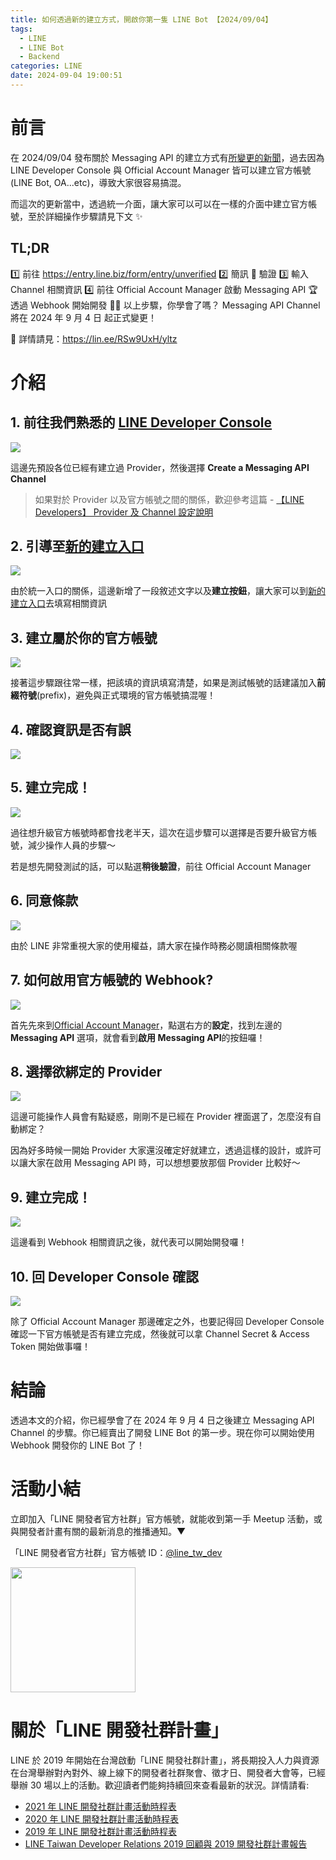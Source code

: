 ```yaml
---
title: 如何透過新的建立方式，開啟你第一隻 LINE Bot 【2024/09/04】
tags:
  - LINE
  - LINE Bot
  - Backend
categories: LINE
date: 2024-09-04 19:00:51
---
```




# 前言

在 2024/09/04 發布關於 Messaging API 的建立方式有[所變更的新聞](https://developers.line.biz/en/news/2024/09/04/no-longer-possible-to-create-messaging-api-channels-from-console/)，過去因為 LINE Developer Console 與 Official Account Manager 皆可以建立官方帳號(LINE Bot, OA...etc)，導致大家很容易搞混。

而這次的更新當中，透過統一介面，讓大家可以可以在一樣的介面中建立官方帳號，至於詳細操作步驟請見下文 ✨

<!-- more -->

## TL;DR

1️⃣ 前往 https://entry.line.biz/form/entry/unverified
2️⃣ 簡訊 📱 驗證
3️⃣ 輸入 Channel 相關資訊
4️⃣ 前往 Official Account Manager 啟動 Messaging API
🏆 透過 Webhook 開始開發 👨‍💻
以上步驟，你學會了嗎？
Messaging API Channel 將在 2024 年 9 月 4 日 起正式變更！

📖 詳情請見：https://lin.ee/RSw9UxH/yltz

# 介紹

## 1. 前往我們熟悉的 [LINE Developer Console](https://developers.line.biz/console/)

![](https://nijialin.com/images/2024/linebot-create/1.png)

這邊先預設各位已經有建立過 Provider，然後選擇 **Create a Messaging API Channel**

> 如果對於 Provider 以及官方帳號之間的關係，歡迎參考這篇 - [【LINE Developers】 Provider 及 Channel 設定說明](https://tw.linebiz.com/manual/line-official-account/line-porvider-and-channel-intro/)

## 2. 引導至[新的建立入口](https://entry.line.biz/form/entry/unverified)

![](https://nijialin.com/images/2024/linebot-create/2.png)

由於統一入口的關係，這邊新增了一段敘述文字以及**建立按鈕**，讓大家可以到[新的建立入口](https://entry.line.biz/form/entry/unverified)去填寫相關資訊

## 3. 建立屬於你的官方帳號

![](https://nijialin.com/images/2024/linebot-create/3.png)

接著這步驟跟往常一樣，把該填的資訊填寫清楚，如果是測試帳號的話建議加入**前綴符號**(prefix)，避免與正式環境的官方帳號搞混喔！

## 4. 確認資訊是否有誤

![](https://nijialin.com/images/2024/linebot-create/4.png)

## 5. 建立完成！

![](https://nijialin.com/images/2024/linebot-create/5.png)

過往想升級官方帳號時都會找老半天，這次在這步驟可以選擇是否要升級官方帳號，減少操作人員的步驟～

若是想先開發測試的話，可以點選**稍後驗證**，前往 Official Account Manager

## 6. 同意條款

![](https://nijialin.com/images/2024/linebot-create/6.png)

由於 LINE 非常重視大家的使用權益，請大家在操作時務必閱讀相關條款喔

## 7. 如何啟用官方帳號的 Webhook?

![](https://nijialin.com/images/2024/linebot-create/7.png)

首先先來到[Official Account Manager](https://manager.line.biz/)，點選右方的**設定**，找到左邊的 **Messaging API** 選項，就會看到**啟用 Messaging API**的按鈕囉！

## 8. 選擇欲綁定的 Provider

![](https://nijialin.com/images/2024/linebot-create/8.png)

這邊可能操作人員會有點疑惑，剛剛不是已經在 Provider 裡面選了，怎麼沒有自動綁定？

因為好多時候一開始 Provider 大家還沒確定好就建立，透過這樣的設計，或許可以讓大家在啟用 Messaging API 時，可以想想要放那個 Provider 比較好～

## 9. 建立完成！
![](https://nijialin.com/images/2024/linebot-create/9.png)

這邊看到 Webhook 相關資訊之後，就代表可以開始開發囉！

## 10. 回 Developer Console 確認
![](https://nijialin.com/images/2024/linebot-create/10.png)

除了 Official Account Manager 那邊確定之外，也要記得回 Developer Console 確認一下官方帳號是否有建立完成，然後就可以拿 Channel Secret & Access Token 開始做事囉！

# 結論

透過本文的介紹，你已經學會了在 2024 年 9 月 4 日之後建立 Messaging API Channel 的步驟。你已經賣出了開發 LINE Bot 的第一步。現在你可以開始使用 Webhook 開發你的 LINE Bot 了！

# 活動小結

立即加入「LINE 開發者官方社群」官方帳號，就能收到第一手 Meetup 活動，或與開發者計畫有關的最新消息的推播通知。▼

「LINE 開發者官方社群」官方帳號 ID：[@line_tw_dev](https://qr-official.line.me/gs/M_908lugfe_BW.png)

<img src="https://qr-official.line.me/gs/M_908lugfe_BW.png" width="200" height="200">

# 關於「LINE 開發社群計畫」

LINE 於 2019 年開始在台灣啟動「LINE 開發社群計畫」，將長期投入人力與資源在台灣舉辦對內對外、線上線下的開發者社群聚會、徵才日、開發者大會等，已經舉辦 30 場以上的活動。歡迎讀者們能夠持續回來查看最新的狀況。詳情請看:

- [2021 年 LINE 開發社群計畫活動時程表](https://engineering.linecorp.com/zh-hant/blog/2021-line-tw-devrel/)
- [2020 年 LINE 開發社群計畫活動時程表](https://engineering.linecorp.com/zh-hant/blog/2020-line-tw-devrel/)
- [2019 年 LINE 開發社群計畫活動時程表](https://engineering.linecorp.com/zh-hant/blog/line-taiwan-developer-relations-2019-plan/)
- [LINE Taiwan Developer Relations 2019 回顧與 2019 開發社群計畫報告](https://engineering.linecorp.com/zh-hant/blog/line-taiwan-developer-relations-2019/)

<style>
  section.compact {
    font-size: 150%  
  }
  img[alt~="center"] {
    display: block;
    margin: 0 auto;
  }
</style>
